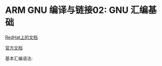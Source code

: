 # ARM GNU 编译与链接02: GNU 汇编基础


[RedHat上的文档](http://web.mit.edu/rhel-doc/3/rhel-as-en-3/index.html)

[官方文档]()

基本汇编语法:

